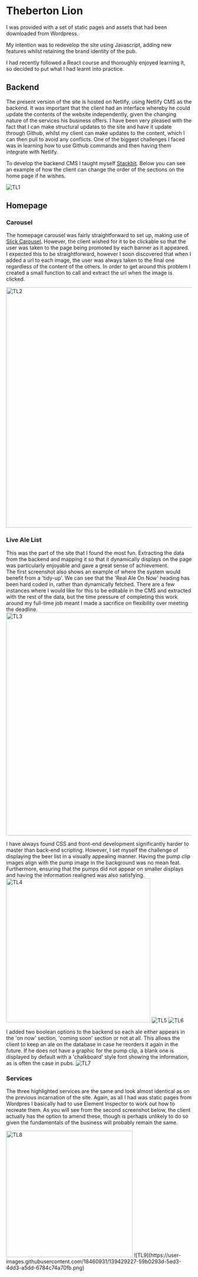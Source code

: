 # Theberton Lion

I was provided with a set of static pages and assets that had been downloaded from Wordpress.  

My intention was to redevelop the site using Javascript, adding new features whilst retaining the brand identity of the pub.  

I had recently followed a React course and thoroughly enjoyed learning it, so decided to put what I had learnt into practice.   


## Backend

The present version of the site is hosted on Netlify, using Netlify CMS as the backend. It was important that the client had an interface whereby he could update the contents of the website independently, given the changing nature of the services his business offers. I have been very pleased with the fact that I can make structural updates to the site and have it update through Github, whilst my client can make updates to the content, which I can then pull to avoid any conflicts. One of the biggest challenges I faced was in learning how to use Github commands and then having them integrate with Netlify.  

To develop the backend CMS I taught myself [Stackbit](https://www.stackbit.com/). Below you can see an example of how the client can change the order of the sections on the home page if he wishes.

![TL1](https://user-images.githubusercontent.com/18460931/139420870-f7260677-8f73-4fb0-a399-4b59b06ba053.png)

## Homepage

### Carousel
The homepage carousel was fairly straightforward to set up, making use of [Slick Carousel](https://kenwheeler.github.io/slick/). However, the client wished for it to be clickable so that the user was taken to the page being promoted by each banner as it appeared. I expected this to be straightforward, however I soon discovered that when I added a url to each image, the user was always taken to the final one regardless of the content of the others. In order to get around this problem I created a small function to call and extract the url when the image is clicked.

<img width="652" alt="TL2" src="https://user-images.githubusercontent.com/18460931/139422770-a7f8c4b2-7ceb-48bb-91ea-21382ca92f19.png">

### Live Ale List
This was the part of the site that I found the most fun. Extracting the data from the backend and mapping it so that it dynamically displays on the page was particularly enjoyable and gave a great sense of achievement.  
The first screenshot also shows an example of where the system would benefit from a 'tidy-up'. We can see that the 'Real Ale On Now' heading has been hard coded in, rather than dynamically fetched. There are a few instances where I would like for this to be editable in the CMS and extracted with the rest of the data, but the time pressure of completing this work around my full-time job meant I made a sacrifice on flexibility over meeting the deadline.  
<img width="605" alt="TL3" src="https://user-images.githubusercontent.com/18460931/139427702-8183ca9b-60a4-40f4-ae0f-a1a228532c2a.png">

I have always found CSS and front-end development significantly harder to master than back-end scripting. However, I set myself the challenge of displaying the beer list in a visually appealing manner. Having the pump clip images align with the pump image in the background was no mean feat. Furthermore, ensuring that the pumps did not appear on smaller displays and having the information realigned was also satisfying.  
<img width="391" alt="TL4" src="https://user-images.githubusercontent.com/18460931/139427693-3ff6884b-5a48-4c60-bb01-13f514f110a4.png">
![TL5](https://user-images.githubusercontent.com/18460931/139427720-ed8a357f-1805-4c19-a212-6c62f92f158d.png)
![TL6](https://user-images.githubusercontent.com/18460931/139427713-76fd601a-0b5a-41e2-ab89-f019bcfa2c45.png)

I added two boolean options to the backend so each ale either appears in the 'on now' section, 'coming soon' section or not at all. This allows the client to keep an ale on the database in case he reorders it again in the future. If he does not have a graphic for the pump clip, a blank one is displayed by default with a 'chalkboard' style font showing the information, as is often the case in pubs.
![TL7](https://user-images.githubusercontent.com/18460931/139427712-a586bd7d-acfb-453f-ade6-545f3633b0a2.png)

### Services
The three highlighted services are the same and look almost identical as on the previous incarnation of the site. Again, as all I had was static pages from Wordpres I basically had to use Element Inspector to work out how to recreate them. As you will see from the second screenshot below, the client actually has the option to amend these, though is perhaps unlikely to do so given the fundamentals of the business will probably remain the same.

<img width="343" alt="TL8" src="https://user-images.githubusercontent.com/18460931/139428767-22959c7d-1d27-464d-9ded-5d014ba499ee.png">
![TL9](https://user-images.githubusercontent.com/18460931/139429227-59b0293d-5ed3-4dd3-a5dd-6784c74a70fb.png)
